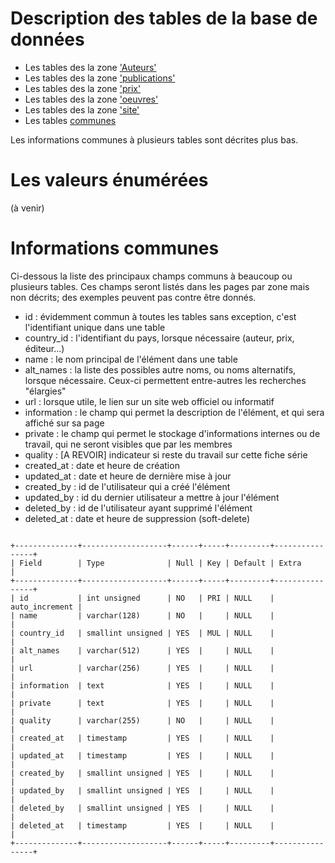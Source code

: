 

# Description des tables de la base de données

- Les tables des la zone ['Auteurs'](auteurs.md)
- Les tables des la zone ['publications'](publications.md)
- Les tables des la zone ['prix'](prix.md)
- Les tables des la zone ['oeuvres'](oeuvres.md)
- Les tables des la zone ['site'](site.md)
- Les tables [communes](communs.md)

Les informations communes à plusieurs tables sont décrites plus bas.

# Les valeurs énumérées

(à venir)

# Informations communes
Ci-dessous la liste des principaux champs communs à beaucoup ou plusieurs tables. Ces champs seront listés dans les pages par zone mais  non décrits; des exemples peuvent pas contre être donnés.

- id : évidemment commun à toutes les tables sans exception, c'est l'identifiant unique dans une table
- country_id : l'identifiant du pays, lorsque nécessaire (auteur, prix, éditeur...)
- name : le nom principal de l'élément dans une table
- alt_names : la liste des possibles autre noms, ou noms alternatifs, lorsque nécessaire. Ceux-ci permettent entre-autres les recherches "élargies"
- url : lorsque utile, le lien sur un site web officiel ou informatif
- information : le champ qui permet la description de l'élément, et qui sera affiché sur sa page
- private : le champ qui permet le stockage d'informations internes ou de travail, qui ne seront visibles que par les membres
- quality : [A REVOIR] indicateur si reste du travail sur cette fiche série
- created_at : date et heure de création
- updated_at : date et heure de dernière mise à jour
- created_by : id de l'utilisateur qui a créé l'élément
- updated_by : id du dernier utilisateur a mettre à jour l'élément
- deleted_by : id de l'utilisateur ayant supprimé l'élément
- deleted_at : date et heure de suppression (soft-delete)

<code>
+--------------+-------------------+------+-----+---------+----------------+
| Field        | Type              | Null | Key | Default | Extra          |
+--------------+-------------------+------+-----+---------+----------------+
| id           | int unsigned      | NO   | PRI | NULL    | auto_increment |
| name         | varchar(128)      | NO   |     | NULL    |                |
| country_id   | smallint unsigned | YES  | MUL | NULL    |                |
| alt_names    | varchar(512)      | YES  |     | NULL    |                |
| url          | varchar(256)      | YES  |     | NULL    |                |
| information  | text              | YES  |     | NULL    |                |
| private      | text              | YES  |     | NULL    |                |
| quality      | varchar(255)      | NO   |     | NULL    |                |
| created_at   | timestamp         | YES  |     | NULL    |                |
| updated_at   | timestamp         | YES  |     | NULL    |                |
| created_by   | smallint unsigned | YES  |     | NULL    |                |
| updated_by   | smallint unsigned | YES  |     | NULL    |                |
| deleted_by   | smallint unsigned | YES  |     | NULL    |                |
| deleted_at   | timestamp         | YES  |     | NULL    |                |
+--------------+-------------------+------+-----+---------+----------------+
</code>
